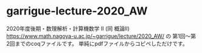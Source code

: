 # garrigue-lecture-2020_AW

2020年度後期・数理解析・計算機数学 II (同 概論II)
https://www.math.nagoya-u.ac.jp/~garrigue/lecture/2020_AW/
の 第1回〜第2回までのcoqファイルです。
単純にpdfファイルからコピペしただけです。
